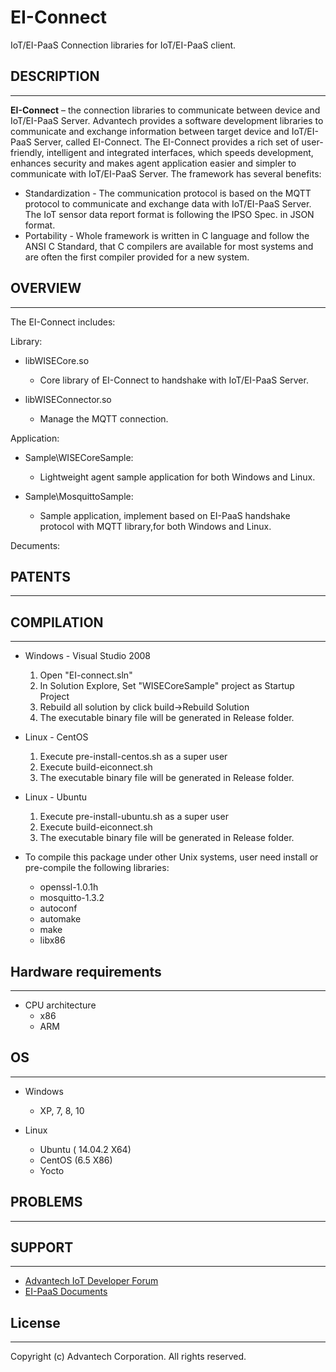 # EI-Connect
IoT/EI-PaaS Connection libraries for IoT/EI-PaaS client.

## DESCRIPTION
----

**EI-Connect** – the connection libraries to communicate between device and IoT/EI-PaaS Server.
Advantech provides a software development libraries to communicate and exchange information between target device and IoT/EI-PaaS Server, called EI-Connect.
The EI-Connect provides a rich set of user-friendly, intelligent and integrated interfaces, which speeds development, enhances security and makes agent application easier and simpler to communicate with IoT/EI-PaaS Server.
The framework has several benefits:

* Standardization - The communication protocol is based on the MQTT protocol to communicate and exchange data with IoT/EI-PaaS Server. The IoT sensor data report format is following the IPSO Spec. in JSON format.
* Portability - Whole framework is written in C language and follow the ANSI C Standard, that C compilers are available for most systems and are often the first compiler provided for a new system.


## OVERVIEW
----

 The EI-Connect includes:
 
 Library:
  * libWISECore.so
  	- Core library of EI-Connect to handshake with IoT/EI-PaaS Server.
 
  * libWISEConnector.so
  	- Manage the MQTT connection.
	 
Application:     
  * Sample\WISECoreSample:
  	- Lightweight agent sample application for both Windows and Linux.

  * Sample\MosquittoSample:
  	- Sample application, implement based on EI-PaaS handshake protocol with MQTT library,for both Windows and Linux.
     
Decuments:
	 
## PATENTS
----

## COMPILATION
----
 * Windows - Visual Studio 2008 
   1. Open "EI-connect.sln"
   2. In Solution Explore, Set "WISECoreSample" project as Startup Project
   3. Rebuild all solution by click build->Rebuild Solution
   4. The executable binary file will be generated in Release folder. 
   
 * Linux - CentOS
   1. Execute pre-install-centos.sh as a super user 
   2. Execute build-eiconnect.sh
   3. The executable binary file will be generated in Release folder. 
   
 * Linux - Ubuntu
   1. Execute pre-install-ubuntu.sh as a super user 
   2. Execute build-eiconnect.sh
   3. The executable binary file will be generated in Release folder. 
  
 * To compile this package under other Unix systems, user need install or pre-compile the following libraries:
   - openssl-1.0.1h
   - mosquitto-1.3.2
   - autoconf
   - automake
   - make
   - libx86 
   
## Hardware requirements
----

* CPU architecture
  - x86
  - ARM
 
## OS
----

 * Windows
   - XP, 7, 8, 10

 * Linux
   - Ubuntu ( 14.04.2 X64)
   - CentOS (6.5 X86)
   - Yocto
 
## PROBLEMS
----

## SUPPORT
----

 * [Advantech IoT Developer Forum](http://iotforum.advantech.com/)
 * [EI-PaaS Documents](http://ei-paas-documentation.docs.wise-paas.com/Documentation/#!index.md)
 
## License
----

Copyright (c) Advantech Corporation. All rights reserved.

